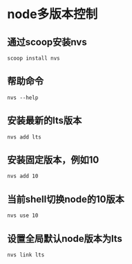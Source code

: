 # node多版本控制
## 通过scoop安装nvs
```shell script
scoop install nvs
```
## 帮助命令
```shell script
nvs --help 
```
## 安装最新的lts版本
```shell script
nvs add lts
```
## 安装固定版本，例如10
```shell script
nvs add 10
```
## 当前shell切换node的10版本
```shell script
nvs use 10
```
## 设置全局默认node版本为lts
```shell script
nvs link lts
```
